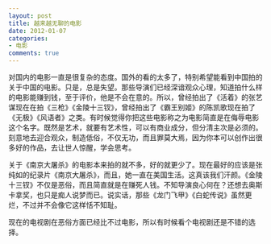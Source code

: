 ```yaml
---
layout: post
title: 越来越无聊的电影
date: 2012-01-07
categories:
- 电影
comments: true
---
```

对国内的电影一直是很复杂的态度。国外的看的太多了，特别希望能看到中国拍的关于中国的电影。只是，总是失望。那些导演们已经深谙观众心理，知道拍什么样的电影能赚到钱，至于评价，他是不会在意的。所以，曾经拍出了《活着》的张艺谋现在在拍《三枪》《金陵十三钗》，曾经拍出了《霸王别姬》的陈凯歌现在拍了《无极》《风语者》之类。有时候觉得你把这些电影称之为电影简直是在侮辱电影这个名字。既然是艺术，就要有艺术性，可以有商业成分，但分清主次是必须的。刻意地去迎合观众，制造低俗，不仅无功，而且罪莫大焉，因为你本可以创作出很多好的作品，去让世人惊醒，学会思考。

关于《南京大屠杀》的电影本来拍的就不多，好的就更少了。现在最好的应该是张纯如的纪录片《南京大屠杀》，而且，她一直在美国生活。这真该我们汗颜。《金陵十三钗》不仅是恶俗，而且简直就是在赚死人钱。不知导演良心何在？还想去奥斯卡拿奖，也只是痴人说梦而已。说实话，那些《龙门飞甲》《白蛇传说》虽然更烂，不过并不会像它这样恬不知耻。

现在的电视剧在恶俗方面已经比不过电影，所以有时候看个电视剧还是不错的选择。
